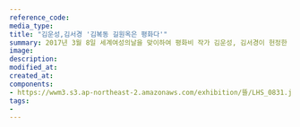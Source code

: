 ```yaml
---
reference_code:
media_type:
title: "김운성,김서경 '김복동 길원옥은 평화다'"
summary: 2017년 3월 8일 세계여성의날을 맞이하여 평화비 작가 김운성, 김서경이 헌정한 작품이다.
image:
description:
modified_at:
created_at:
components:
- https://wwm3.s3.ap-northeast-2.amazonaws.com/exhibition/뜰/LHS_0831.jpg
tags:
-
---
```


